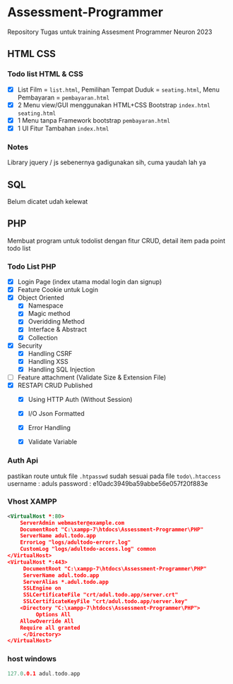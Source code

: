 # Assessment-Programmer
Repository Tugas untuk training Assesment Programmer Neuron 2023

## HTML CSS
### Todo list HTML & CSS
- [x] List Film = ``list.html``, Pemilihan Tempat Duduk = ``seating.html``, Menu Pembayaran = ``pembayaran.html``
- [x] 2 Menu view/GUI menggunakan HTML+CSS Bootstrap ``index.html`` ``seating.html``
- [x] 1 Menu tanpa Framework bootstrap ``pembayaran.html``
- [x] 1 UI Fitur Tambahan ``index.html``

### Notes
Library jquery / js sebenernya gadigunakan sih, cuma yaudah lah ya

## SQL
Belum dicatet udah kelewat

## PHP
Membuat program untuk todolist dengan fitur CRUD, detail item pada point todo list
### Todo List PHP
- [x] Login Page (index utama modal login dan signup)
- [x] Feature Cookie untuk Login
- [x] Object Oriented
    - [x] Namespace
    - [x] Magic method
    - [x] Overidding Method
    - [x] Interface & Abstract
    - [x] Collection
- [x] Security
    - [x] Handling CSRF
    - [x] Handling XSS
    - [x] Handling SQL Injection
- [ ] Feature attachment (Validate Size & Extension File)
- [x] RESTAPI CRUD Published
    - [x] Using HTTP Auth (Without Session)
    - [x] I/O Json Formatted
    - [x] Error Handling
    - [x] Validate Variable


### Auth Api
pastikan route untuk file ``.htpasswd`` sudah sesuai pada file ``todo\.htaccess``
username : aduls
password : e10adc3949ba59abbe56e057f20f883e

### Vhost XAMPP

```xml
<VirtualHost *:80>
    ServerAdmin webmaster@example.com
    DocumentRoot "C:\xampp-7\htdocs\Assessment-Programmer\PHP"
    ServerName adul.todo.app
    ErrorLog "logs/adultodo-errorr.log"
    CustomLog "logs/adultodo-access.log" common
</VirtualHost>
<VirtualHost *:443>
     DocumentRoot "C:\xampp-7\htdocs\Assessment-Programmer\PHP"
     ServerName adul.todo.app
     ServerAlias *.adul.todo.app
     SSLEngine on
     SSLCertificateFile "crt/adul.todo.app/server.crt"
     SSLCertificateKeyFile "crt/adul.todo.app/server.key"
 	<Directory "C:\xampp-7\htdocs\Assessment-Programmer\PHP">
         Options All
 	AllowOverride All
 	Require all granted
     </Directory>
</VirtualHost>

```

### host windows

```c++
127.0.0.1 adul.todo.app
```